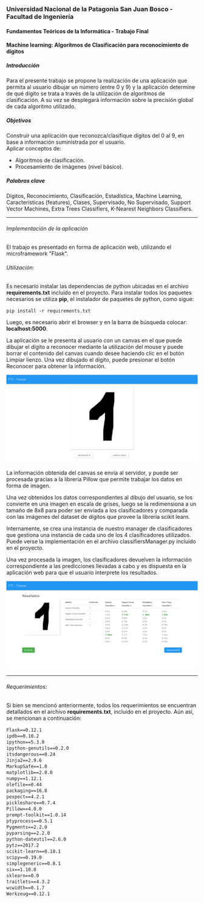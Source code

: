 ### Universidad Nacional de la Patagonia San Juan Bosco - Facultad de Ingeniería
#### Fundamentos Teóricos de la Informática - Trabajo Final
#### Machine learning: Algoritmos de Clasificación para reconocimiento de dígitos

##### Introducción
Para el presente trabajo se propone la realización de una aplicación que permita al usuario dibujar un número (entre 0 y 9) y la aplicación determine de qué dígito se trata a través de la utilización de algoritmos de clasificación.
A su vez se desplegará información sobre la precisión global de cada algoritmo utilizado.


##### Objetivos
Construir una aplicación que reconozca/clasifique dígitos del 0 al 9, en base a información suministrada por el usuario.     
Aplicar conceptos de: 
* Algoritmos de clasificación.
* Procesamiento de imágenes (nivel básico).

##### Palabras clave

Dígitos, Reconocimiento, Clasificación, Estadística, Machine Learning, Características  (features), Clases, Supervisado, No Supervisado, Support Vector Machines, Extra Trees Classifiers, K-Nearest Neighbors Classifiers.

---

###### Implementación de la aplicación

El trabajo es presentado en forma de aplicación web, utilizando el microframework "Flask".

###### Utilización:

Es necesario instalar las dependencias de python ubicadas en el archivo **requirements.txt** incluido en el proyecto. Para instalar todos los paquetes necesarios se utiliza **pip**, el instalador de paquetes de python, como sigue: 
	
	pip install -r requirements.txt

Luego, es necesario abrir el browser y en la barra de búsqueda colocar: **localhost:5000**.

La aplicación se le presenta al usuario con un canvas en el que puede dibujar el dígito a reconocer mediante la utilización del mouse y puede borrar el contenido del canvas cuando desee haciendo clic en el botón Limpiar lienzo. Una vez dibujado el dígito, puede presionar el botón Reconocer para obtener la información.

![](https://raw.githubusercontent.com/Pazitos10/Fundamentos/master/ultimateRecognizer/statics/img/test.png)

La información obtenida del canvas se envía al servidor, y puede ser procesada gracias a la librería Pillow que permite trabajar los datos en forma de imagen.

Una vez obtenidos los datos correspondientes al dibujo del usuario, se los convierte en una imagen en escala de grises, luego se la redimensiona a un tamaño de 8x8 para poder ser enviada a los clasificadores y comparada con las imágenes del dataset de dígitos que provee la librería scikit learn.

Internamente, se crea una instancia de nuestro manager de clasificadores que gestiona una instancia de cada uno de los 4 clasificadores utilizados. Puede verse la implementación en el archivo classifiersManager.py incluido en el proyecto.

Una vez procesada la imagen, los clasificadores devuelven la información correspondiente a las predicciones llevadas a cabo y es dispuesta en la aplicación web para que el usuario interprete los resultados.

![](https://raw.githubusercontent.com/Pazitos10/Fundamentos/master/ultimateRecognizer/statics/img/res_test.png)

---

###### Requerimientos:
Si bien se mencionó anteriormente, todos los requerimientos se encuentran detallados en el archivo **requirements.txt**, incluido en el proyecto. Aún así, se mencionan a continuación:

	Flask==0.12.1
	ipdb==0.10.2
	ipython==5.3.0
	ipython-genutils==0.2.0
	itsdangerous==0.24
	Jinja2==2.9.6
	MarkupSafe==1.0
	matplotlib==2.0.0
	numpy==1.12.1
	olefile==0.44
	packaging==16.8
	pexpect==4.2.1
	pickleshare==0.7.4
	Pillow==4.0.0
	prompt-toolkit==1.0.14
	ptyprocess==0.5.1
	Pygments==2.2.0
	pyparsing==2.2.0
	python-dateutil==2.6.0
	pytz==2017.2
	scikit-learn==0.18.1
	scipy==0.19.0
	simplegeneric==0.8.1
	six==1.10.0
	sklearn==0.0
	traitlets==4.3.2
	wcwidth==0.1.7
	Werkzeug==0.12.1
